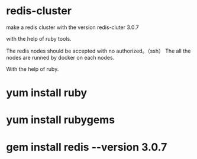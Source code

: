 # redis-cluster
make a redis cluster with the version redis-cluter 3.0.7

with the help of ruby tools.

The redis nodes should be accepted with no authorized。（ssh）
The all the nodes are runned by docker on each nodes.

With the help of ruby.
# yum  install ruby
# yum install rubygems
# gem install redis --version 3.0.7

